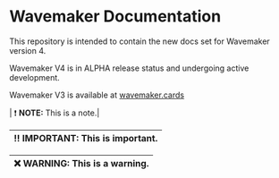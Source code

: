 # Wavemaker Documentation

This repository is intended to contain the new docs set for Wavemaker version 4.

Wavemaker V4 is in ALPHA release status and undergoing active development.

Wavemaker V3 is available at [wavemaker.cards](wavemaker.cards)


| :heavy_exclamation_mark: **NOTE:** This is a note.|

| :bangbang: **IMPORTANT**: This is important.|
| ------------ |

| :x: **WARNING**: This is a warning.|
| ------------ |
